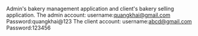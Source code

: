 Admin's bakery management application and client's bakery selling application.
The admin account:
  username:quangkhai@gmail.com
  Password:quangkhai@123
The client account:
  username:abcd@gmail.com
  Password:123456
